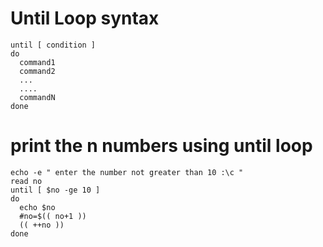 # Until Loop syntax
```
until [ condition ]
do
  command1
  command2
  ...
  ....
  commandN
done
```

# print the n numbers using until loop
```
echo -e " enter the number not greater than 10 :\c "
read no
until [ $no -ge 10 ]
do
  echo $no
  #no=$(( no+1 ))
  (( ++no ))
done
```
